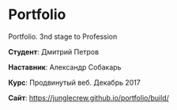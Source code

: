 # Portfolio
Portfolio. 3nd stage to Profession

**Студент**: Дмитрий Петров

**Наставник**: Александр Собакарь

**Курс**: Продвинутый веб. Декабрь 2017

**Сайт**: https://junglecrew.github.io/portfolio/build/